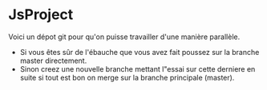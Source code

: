 # JsProject
Voici un dépot git pour qu'on puisse travailler d'une manière parallèle.
- Si vous êtes sûr de l'ébauche que vous avez fait poussez sur la branche master directement.
- Sinon creez une nouvelle branche mettant l"essai sur cette derniere en suite si tout est bon on merge sur la branche principale (master). 

